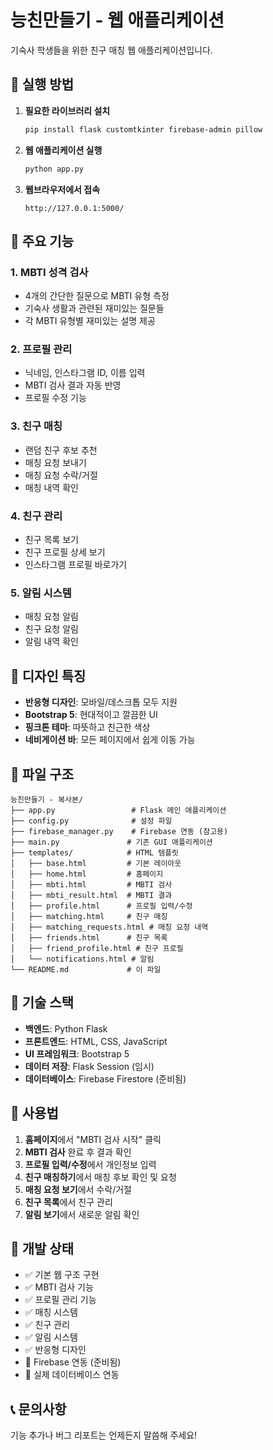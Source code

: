 # 능친만들기 - 웹 애플리케이션

기숙사 학생들을 위한 친구 매칭 웹 애플리케이션입니다.

## 🚀 실행 방법

1. **필요한 라이브러리 설치**
   ```bash
   pip install flask customtkinter firebase-admin pillow
   ```

2. **웹 애플리케이션 실행**
   ```bash
   python app.py
   ```

3. **웹브라우저에서 접속**
   ```
   http://127.0.0.1:5000/
   ```

## 📱 주요 기능

### 1. MBTI 성격 검사
- 4개의 간단한 질문으로 MBTI 유형 측정
- 기숙사 생활과 관련된 재미있는 질문들
- 각 MBTI 유형별 재미있는 설명 제공

### 2. 프로필 관리
- 닉네임, 인스타그램 ID, 이름 입력
- MBTI 검사 결과 자동 반영
- 프로필 수정 기능

### 3. 친구 매칭
- 랜덤 친구 후보 추천
- 매칭 요청 보내기
- 매칭 요청 수락/거절
- 매칭 내역 확인

### 4. 친구 관리
- 친구 목록 보기
- 친구 프로필 상세 보기
- 인스타그램 프로필 바로가기

### 5. 알림 시스템
- 매칭 요청 알림
- 친구 요청 알림
- 알림 내역 확인

## 🎨 디자인 특징

- **반응형 디자인**: 모바일/데스크톱 모두 지원
- **Bootstrap 5**: 현대적이고 깔끔한 UI
- **핑크톤 테마**: 따뜻하고 친근한 색상
- **네비게이션 바**: 모든 페이지에서 쉽게 이동 가능

## 📁 파일 구조

```
능친만들기 - 복사본/
├── app.py                 # Flask 메인 애플리케이션
├── config.py              # 설정 파일
├── firebase_manager.py    # Firebase 연동 (참고용)
├── main.py               # 기존 GUI 애플리케이션
├── templates/            # HTML 템플릿
│   ├── base.html         # 기본 레이아웃
│   ├── home.html         # 홈페이지
│   ├── mbti.html         # MBTI 검사
│   ├── mbti_result.html  # MBTI 결과
│   ├── profile.html      # 프로필 입력/수정
│   ├── matching.html     # 친구 매칭
│   ├── matching_requests.html # 매칭 요청 내역
│   ├── friends.html      # 친구 목록
│   ├── friend_profile.html # 친구 프로필
│   └── notifications.html # 알림
└── README.md             # 이 파일
```

## 🔧 기술 스택

- **백엔드**: Python Flask
- **프론트엔드**: HTML, CSS, JavaScript
- **UI 프레임워크**: Bootstrap 5
- **데이터 저장**: Flask Session (임시)
- **데이터베이스**: Firebase Firestore (준비됨)

## 📝 사용법

1. **홈페이지**에서 "MBTI 검사 시작" 클릭
2. **MBTI 검사** 완료 후 결과 확인
3. **프로필 입력/수정**에서 개인정보 입력
4. **친구 매칭하기**에서 매칭 후보 확인 및 요청
5. **매칭 요청 보기**에서 수락/거절
6. **친구 목록**에서 친구 관리
7. **알림 보기**에서 새로운 알림 확인

## 🚧 개발 상태

- ✅ 기본 웹 구조 구현
- ✅ MBTI 검사 기능
- ✅ 프로필 관리 기능
- ✅ 매칭 시스템
- ✅ 친구 관리
- ✅ 알림 시스템
- ✅ 반응형 디자인
- 🔄 Firebase 연동 (준비됨)
- 🔄 실제 데이터베이스 연동

## 📞 문의사항

기능 추가나 버그 리포트는 언제든지 말씀해 주세요! 